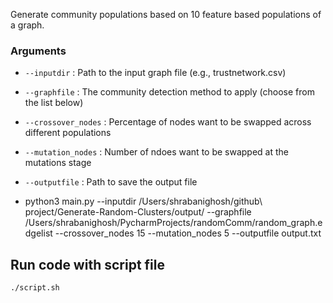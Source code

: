 Generate community populations based on 10 feature based populations of a graph. 

### Arguments
- `--inputdir` : Path to the input graph file (e.g., trustnetwork.csv)
- `--graphfile` : The community detection method to apply (choose from the list below)
- `--crossover_nodes` : Percentage of nodes want to be swapped across different populations
- `--mutation_nodes` : Number of ndoes want to be swapped at the mutations stage
- `--outputfile` : Path to save the output file

- python3 main.py --inputdir /Users/shrabanighosh/github\ project/Generate-Random-Clusters/output/ --graphfile /Users/shrabanighosh/PycharmProjects/randomComm/random_graph.edgelist --crossover_nodes 15 --mutation_nodes 5 --outputfile output.txt


## Run code with script file
```bash
./script.sh
```
